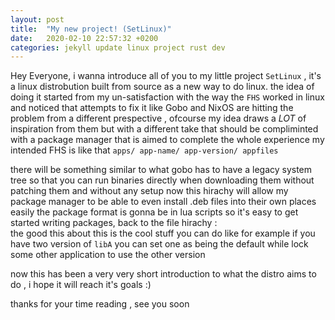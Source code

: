 ```yaml
---
layout: post
title:  "My new project! (SetLinux)"
date:   2020-02-10 22:57:32 +0200
categories: jekyll update linux project rust dev
---
```

Hey Everyone,
i wanna introduce all of you to my little project `SetLinux` , it's a linux distrobution built from source as a new way to do linux.
the idea of doing it started from my un-satisfaction with the way the `FHS` worked in linux and noticed that attempts to fix it like
Gobo and NixOS are hitting the problem from a different prespective ,
ofcourse my idea draws a *LOT* of inspiration from them but with a different take that should be compliminted with a package manager
that is aimed to complete the whole experience
my intended FHS is like that
``
	apps/
		app-name/
			app-version/
				appfiles
``


there will be something similar to what gobo has to have a legacy system tree so that you can run binaries directly when downloading them 
without patching them and without any setup 
now this hirachy will allow my package manager to be able to even install .deb files into their own places easily
the package format is gonna be in lua scripts so it's easy to get started writing packages,
back to the file hirachy :  
the good this about this is the cool stuff you can do like for example 
if you have two version of ``libA`` you can set one as being the default while lock some other application to use the other version

now this has been a very very short introduction to what the distro aims to do , i hope it will reach it's goals :)

thanks for your time reading , see you soon

